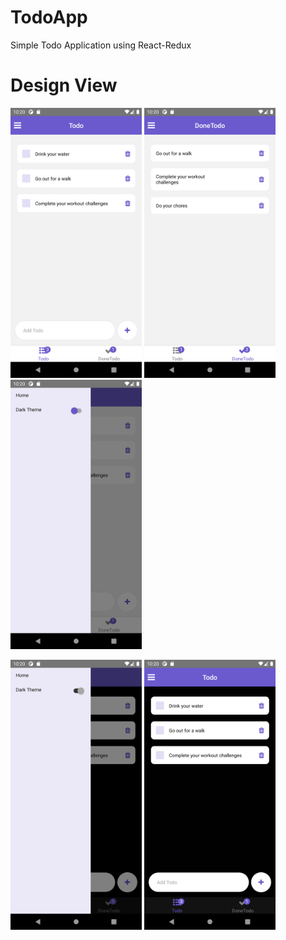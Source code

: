 # TodoApp
Simple Todo Application using React-Redux

# Design View
<img src = "TodoTab.png" width=210> <img src = "DoneTodoTab.png" width=210> <img src = "DefaultTheme.png" width=210>

<img src = "DarkTheme.png" width=210> <img src = "DarkTodoTab.png" width=210> 
